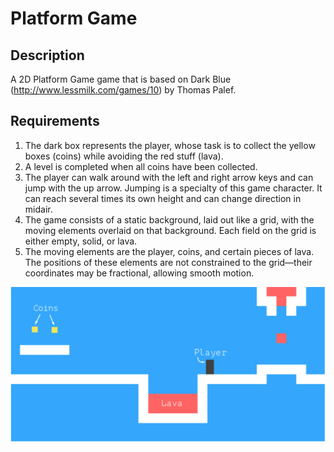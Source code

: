 # Platform Game

## Description

A 2D Platform Game game that is based on Dark Blue (http://www.lessmilk.com/games/10) by Thomas Palef.

## Requirements

1. The dark box represents the player, whose task is to collect the yellow boxes (coins) while avoiding the red stuff (lava).
2. A level is completed when all coins have been collected.
3. The player can walk around with the left and right arrow keys and can jump with the up arrow. Jumping is a specialty of this game character. It can reach several times its own height and can change direction in midair.
4. The game consists of a static background, laid out like a grid, with the moving elements overlaid on that background. Each field on the grid is either empty, solid, or lava.
5. The moving elements are the player, coins, and certain pieces of lava. The positions of these elements are not constrained to the grid—their coordinates may be fractional, allowing smooth motion.

![Example of final version](https://github.com/tupes/comit-saskatoon-react/blob/master/applications/platform-game/Platform-game-example.png)
